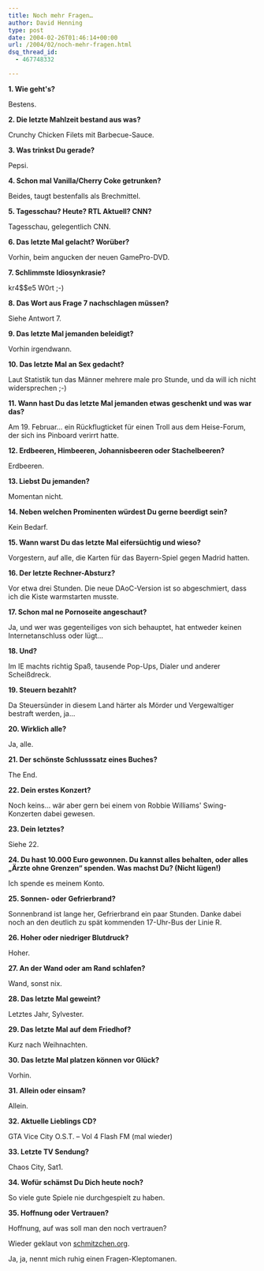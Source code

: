 ```yaml
---
title: Noch mehr Fragen…
author: David Henning
type: post
date: 2004-02-26T01:46:14+00:00
url: /2004/02/noch-mehr-fragen.html
dsq_thread_id:
  - 467748332

---
```

**1. Wie geht&apos;s?**
  
Bestens.

**2. Die letzte Mahlzeit bestand aus was?**
  
Crunchy Chicken Filets mit Barbecue-Sauce.

**3. Was trinkst Du gerade?**
  
Pepsi.

**4. Schon mal Vanilla/Cherry Coke getrunken?**
  
Beides, taugt bestenfalls als Brechmittel.

**5. Tagesschau? Heute? RTL Aktuell? CNN?**
  
Tagesschau, gelegentlich CNN.

**6. Das letzte Mal gelacht? Worüber?**
  
Vorhin, beim angucken der neuen GamePro-DVD.

**7. Schlimmste Idiosynkrasie?**
  
kr4$$e5 W0rt ;-)

**8. Das Wort aus Frage 7 nachschlagen müssen?**
  
Siehe Antwort 7.

**9. Das letzte Mal jemanden beleidigt?**
  
Vorhin irgendwann.

**10. Das letzte Mal an Sex gedacht?**
  
Laut Statistik tun das Männer mehrere male pro Stunde, und da will ich nicht widersprechen ;-)

**11. Wann hast Du das letzte Mal jemanden etwas geschenkt und was war das?**
  
Am 19. Februar&#8230; ein Rückflugticket für einen Troll aus dem Heise-Forum, der sich ins Pinboard verirrt hatte.

**12. Erdbeeren, Himbeeren, Johannisbeeren oder Stachelbeeren?**
  
Erdbeeren.

**13. Liebst Du jemanden?**
  
Momentan nicht.

**14. Neben welchen Prominenten würdest Du gerne beerdigt sein?**
  
Kein Bedarf.

**15. Wann warst Du das letzte Mal eifersüchtig und wieso?**
  
Vorgestern, auf alle, die Karten für das Bayern-Spiel gegen Madrid hatten.

**16. Der letzte Rechner-Absturz?**
  
Vor etwa drei Stunden. Die neue DAoC-Version ist so abgeschmiert, dass ich die Kiste warmstarten musste.

**17. Schon mal ne Pornoseite angeschaut?**
  
Ja, und wer was gegenteiliges von sich behauptet, hat entweder keinen Internetanschluss oder lügt&#8230;

**18. Und?**
  
Im IE machts richtig Spaß, tausende Pop-Ups, Dialer und anderer Scheißdreck.

**19. Steuern bezahlt?**
  
Da Steuersünder in diesem Land härter als Mörder und Vergewaltiger bestraft werden, ja&#8230;

**20. Wirklich alle?**
  
Ja, alle.

**21. Der schönste Schlusssatz eines Buches?**
  
The End.

**22. Dein erstes Konzert?**
  
Noch keins&#8230; wär aber gern bei einem von Robbie Williams&apos; Swing-Konzerten dabei gewesen.

**23. Dein letztes?**
  
Siehe 22.

**24. Du hast 10.000 Euro gewonnen. Du kannst alles behalten, oder alles &#8222;Ärzte ohne Grenzen&#8220; spenden. Was machst Du? (Nicht lügen!)**
  
Ich spende es meinem Konto.

**25. Sonnen- oder Gefrierbrand?**
  
Sonnenbrand ist lange her, Gefrierbrand ein paar Stunden. Danke dabei noch an den deutlich zu spät kommenden 17-Uhr-Bus der Linie R.

**26. Hoher oder niedriger Blutdruck?**
  
Hoher.

**27. An der Wand oder am Rand schlafen?**
  
Wand, sonst nix.

**28. Das letzte Mal geweint?**
  
Letztes Jahr, Sylvester.

**29. Das letzte Mal auf dem Friedhof?**
  
Kurz nach Weihnachten.

**30. Das letzte Mal platzen können vor Glück?**
  
Vorhin.

**31. Allein oder einsam?**
  
Allein.

**32. Aktuelle Lieblings CD?**
  
GTA Vice City O.S.T. &#8211; Vol 4 Flash FM (mal wieder)

**33. Letzte TV Sendung?**
  
Chaos City, Sat1.

**34. Wofür schämst Du Dich heute noch?**
  
So viele gute Spiele nie durchgespielt zu haben.

**35. Hoffnung oder Vertrauen?**
  
Hoffnung, auf was soll man den noch vertrauen?

Wieder geklaut von [schmitzchen.org][1].
  
Ja, ja, nennt mich ruhig einen Fragen-Kleptomanen.

 [1]: http://www.schmitzchen.org